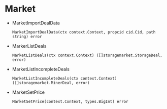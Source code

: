 # Market

* MarketImportDealData

  `MarketImportDealData(ctx context.Context, propcid cid.Cid, path string) error`

* MarkerListDeals

  `MarketListDeals(ctx context.Context) ([]storagemarket.StorageDeal, error)`

* MarketListIncompleteDeals

  `MarketListIncompleteDeals(ctx context.Context) ([]storagemarket.MinerDeal, error)`

* MarketSetPrice

  `MarketSetPrice(context.Context, types.BigInt) error`

